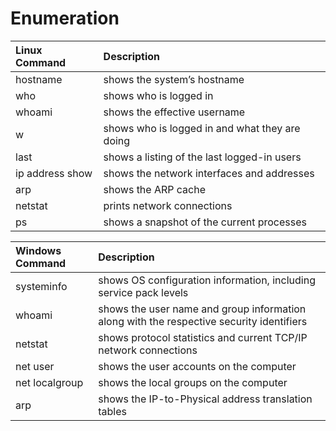 # Enumeration

|Linux Command|Description|
|:----|:----|
|hostname|shows the system’s hostname|
|who|shows who is logged in|
|whoami|shows the effective username|
|w|shows who is logged in and what they are doing|
|last|shows a listing of the last logged-in users|
|ip address show|shows the network interfaces and addresses|
|arp|shows the ARP cache|
|netstat|prints network connections|
|ps|shows a snapshot of the current processes|


|Windows Command|Description|
|:----|:----|
|systeminfo|shows OS configuration information, including service pack levels|
|whoami|shows the user name and group information along with the respective security identifiers|
|netstat|shows protocol statistics and current TCP/IP network connections|
|net user|shows the user accounts on the computer|
|net localgroup|shows the local groups on the computer|
|arp|shows the IP-to-Physical address translation tables|

